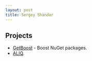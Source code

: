 ```yaml
---
layout: post
title: Sergey Shandar
---
```

## Projects

- [GetBoost](https://github.com/sergey-shandar/getboost/blob/master/readme.md) - Boost NuGet packages.
- [ALIQ](https://github.com/sergey-shandar/aliq).
